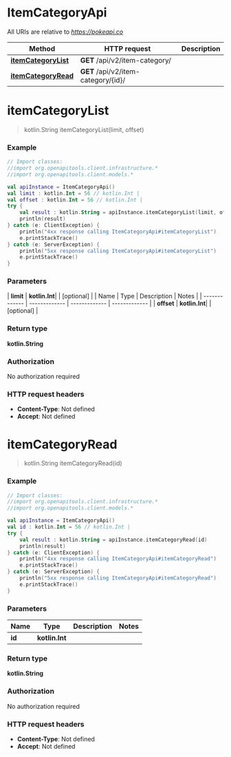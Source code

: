 # ItemCategoryApi

All URIs are relative to *https://pokeapi.co*

| Method | HTTP request | Description |
| ------------- | ------------- | ------------- |
| [**itemCategoryList**](ItemCategoryApi.md#itemCategoryList) | **GET** /api/v2/item-category/ |  |
| [**itemCategoryRead**](ItemCategoryApi.md#itemCategoryRead) | **GET** /api/v2/item-category/{id}/ |  |


<a id="itemCategoryList"></a>
# **itemCategoryList**
> kotlin.String itemCategoryList(limit, offset)



### Example
```kotlin
// Import classes:
//import org.openapitools.client.infrastructure.*
//import org.openapitools.client.models.*

val apiInstance = ItemCategoryApi()
val limit : kotlin.Int = 56 // kotlin.Int | 
val offset : kotlin.Int = 56 // kotlin.Int | 
try {
    val result : kotlin.String = apiInstance.itemCategoryList(limit, offset)
    println(result)
} catch (e: ClientException) {
    println("4xx response calling ItemCategoryApi#itemCategoryList")
    e.printStackTrace()
} catch (e: ServerException) {
    println("5xx response calling ItemCategoryApi#itemCategoryList")
    e.printStackTrace()
}
```

### Parameters
| **limit** | **kotlin.Int**|  | [optional] |
| Name | Type | Description  | Notes |
| ------------- | ------------- | ------------- | ------------- |
| **offset** | **kotlin.Int**|  | [optional] |

### Return type

**kotlin.String**

### Authorization

No authorization required

### HTTP request headers

 - **Content-Type**: Not defined
 - **Accept**: Not defined

<a id="itemCategoryRead"></a>
# **itemCategoryRead**
> kotlin.String itemCategoryRead(id)



### Example
```kotlin
// Import classes:
//import org.openapitools.client.infrastructure.*
//import org.openapitools.client.models.*

val apiInstance = ItemCategoryApi()
val id : kotlin.Int = 56 // kotlin.Int | 
try {
    val result : kotlin.String = apiInstance.itemCategoryRead(id)
    println(result)
} catch (e: ClientException) {
    println("4xx response calling ItemCategoryApi#itemCategoryRead")
    e.printStackTrace()
} catch (e: ServerException) {
    println("5xx response calling ItemCategoryApi#itemCategoryRead")
    e.printStackTrace()
}
```

### Parameters
| Name | Type | Description  | Notes |
| ------------- | ------------- | ------------- | ------------- |
| **id** | **kotlin.Int**|  | |

### Return type

**kotlin.String**

### Authorization

No authorization required

### HTTP request headers

 - **Content-Type**: Not defined
 - **Accept**: Not defined

